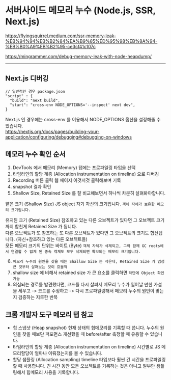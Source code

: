 # 서버사이드 메모리 누수 (Node.js, SSR, Next.js)

https://flyingsquirrel.medium.com/ssr-memory-leak-%EB%94%94%EB%B2%84%EA%B9%85%ED%95%98%EB%8A%94-%EB%B0%A9%EB%B2%95-ce3cf41c107c

https://mingrammer.com/debug-memory-leak-with-node-heapdump/

---

## Next.js 디버깅

```
// 일반적인 경우 package.json
"script" : {
  "build": "next build",
  "start": "cross-env NODE_OPTIONS='--inspect' next dev",
}
```

Next.js 인 경우에는 cross-env 를 이용해서 NODE_OPTIONS 옵션을 설정해줄 수 있습니다.  
https://nextjs.org/docs/pages/building-your-application/configuring/debugging#debugging-on-windows

## 메모리 누수 확인 순서

1. DevTools 에서 메모리 (Memory) 탭에는 프로파일링 타입을 선택
2. 타임라인의 할당 계층 (Allocation instrumentation on timeline) 으로 디버깅
3. Recording 버튼 클릭 웹 페이지 이것저것 클릭해보며 기록
4. snapshot 결과 확인
5. Shallow Size, Retained Size 를 잘 비교해보면서 하나씩 차분히 살펴봐야합니다.

얕은 크기 (Shallow Size)
JS object 자기 자신의 크기입니다.
`객체 자체가 보유한 메모리 크기입니다.`

유지된 크기 (Retained Size)
참조하고 있는 다른 오브젝트가 있다면 그 오브젝트 크기까지 합친게 Retained Size 가 됩니다.  
다른 오브젝트가 또 참조하는 또 다른 오브젝트가 있다면 그 오브젝트의 크기도 합산됩니다. (자신+참조하고 있는 다른 오브젝트들)  
모든 메모리 크기의 단위는 바이트 (Byte)
`객체 자체가 삭제되고, 그와 함께 GC roots에서 연결할 수 없게 된 종속 객체도 모두 삭제되면 확보되는 메모리 크기입니다.`

6. `메모리 누수의 원인을 찾을 때는 Shallow Size 는 작은데, Retained Size 가 엄청 큰 것부터 살펴보는 것이 효율적`
7. shallow size 에 비해서 retained size 가 큰 요소를 클릭하면 `하단에 Object 확인 가능`
8. 의심되는 경로를 발견했다면, 코드를 다시 살펴서 메모리 누수가 일어날 만한 가설을 세우고 -> 코드를 수정하고 -> 다시 프로파일링해서 메모리 누수의 원인이 맞는지 검증하는 지루한 반복

## 크롬 개발자 도구 메모리 탭 참고

- 힙 스냅샷 (Heap snapshot)
  현재 상태의 힙메모리를 기록할 때 씁니다. 누수의 원인을 찾을 때보단 퍼포먼스 개선했을 때 before/after 측정할 때 유용할 수 있습니다.
- 타임라인의 할당 계층 (Allocation instrumentation on timeline)
  시간별로 JS 메모리할당이 얼마나 이뤄졌는지를 볼 수 있습니다.
- 할당 샘플링 (Allocation sampling)
  timeline 타입보다 훨씬 긴 시간을 프로파일링할 때 사용합니다. 긴 시간 동안 모든 오브젝트를 기록하는 것은 아니고 일부만 샘플링해서 힙메모리 사용을 기록합니다.
